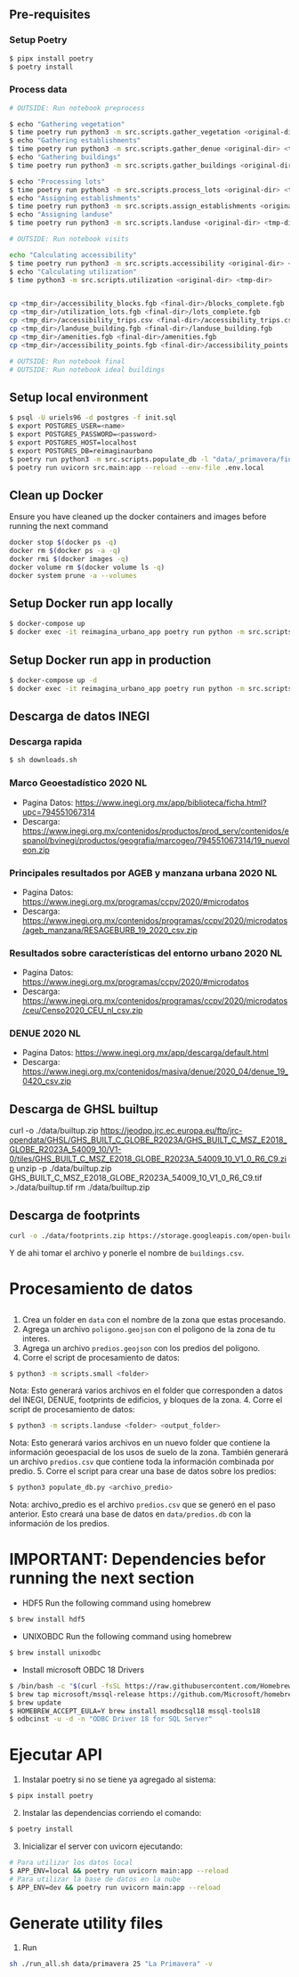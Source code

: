 ## Pre-requisites
### Setup Poetry
```sh
$ pipx install poetry
$ poetry install
```

### Process data
```sh
# OUTSIDE: Run notebook preprocess

$ echo "Gathering vegetation"
$ time poetry run python3 -m src.scripts.gather_vegetation <original-dir> "$tmp-dir"
$ echo "Gathering establishments"
$ time poetry run python3 -m src.scripts.gather_denue <original-dir> <tmp-dir> <state-code> <city-name>
$ echo "Gathering buildings"
$ time poetry run python3 -m src.scripts.gather_buildings <original-dir> <tmp-dir> <city-name>

$ echo "Processing lots"
$ time poetry run python3 -m src.scripts.process_lots <original-dir> <tmp-dir> <state-code> <state-name> <city-code>
$ echo "Assigning establishments"
$ time poetry run python3 -m src.scripts.assign_establishments <original-dir> <tmp-dir>
$ echo "Assigning landuse"
$ time poetry run python3 -m src.scripts.landuse <original-dir> <tmp-dir>

# OUTSIDE: Run notebook visits

echo "Calculating accessibility"
$ time poetry run python3 -m src.scripts.accessibility <original-dir> <tmp-dir>
$ echo "Calculating utilization"
$ time python3 -m src.scripts.utilization <original-dir> <tmp-dir>


cp <tmp_dir>/accessibility_blocks.fgb <final-dir>/blocks_complete.fgb
cp <tmp_dir>/utilization_lots.fgb <final-dir>/lots_complete.fgb
cp <tmp_dir>/accessibility_trips.csv <final-dir>/accessibility_trips.csv
cp <tmp_dir>/landuse_building.fgb <final-dir>/landuse_building.fgb
cp <tmp_dir>/amenities.fgb <final-dir>/amenities.fgb
cp <tmp_dir>/accessibility_points.fgb <final-dir>/accessibility_points.fgb

# OUTSIDE: Run notebook final
# OUTSIDE: Run notebook ideal buildings
```

## Setup local environment
```sh
$ psql -U uriels96 -d postgres -f init.sql
$ export POSTGRES_USER=<name>
$ export POSTGRES_PASSWORD=<password>
$ export POSTGRES_HOST=localhost
$ export POSTGRES_DB=reimaginaurbano
$ poetry run python3 -m src.scripts.populate_db -l "data/_primavera/final/lots.csv" -b "data/_primavera/final/blocks.csv" -a "data/_primavera/final/accessibility_trips.csv"
$ poetry run uvicorn src.main:app --reload --env-file .env.local
```

## Clean up Docker
Ensure you have cleaned up the docker containers and images before running the next command
```sh
docker stop $(docker ps -q)
docker rm $(docker ps -a -q)
docker rmi $(docker images -q)
docker volume rm $(docker volume ls -q)
docker system prune -a --volumes
```

## Setup Docker run app locally
```sh
$ docker-compose up
$ docker exec -it reimagina_urbano_app poetry run python -m src.scripts.populate_db -l "data/_primavera/lots.csv" -b "data/_primavera/blocks.csv" -a "data/_primavera/accessibility_trips.csv"
```

## Setup Docker run app in production
```sh
$ docker-compose up -d
$ docker exec -it reimagina_urbano_app poetry run python -m src.scripts.populate_db -l "https://reimaginaurbanostorage.blob.core.windows.net/primavera/lots.csv" -b "https://reimaginaurbanostorage.blob.core.windows.net/primavera/blocks.csv" -a "https://reimaginaurbanostorage.blob.core.windows.net/primavera/accessibility_trips.csv"
```

## Descarga de datos INEGI
### Descarga rapida
```sh
$ sh downloads.sh
```
### Marco Geoestadístico 2020 NL
- Pagina Datos: https://www.inegi.org.mx/app/biblioteca/ficha.html?upc=794551067314
- Descarga: https://www.inegi.org.mx/contenidos/productos/prod_serv/contenidos/espanol/bvinegi/productos/geografia/marcogeo/794551067314/19_nuevoleon.zip
### Principales resultados por AGEB y manzana urbana 2020 NL
- Pagina Datos: https://www.inegi.org.mx/programas/ccpv/2020/#microdatos
- Descarga: https://www.inegi.org.mx/contenidos/programas/ccpv/2020/microdatos/ageb_manzana/RESAGEBURB_19_2020_csv.zip
### Resultados sobre características del entorno urbano 2020 NL
- Pagina Datos: https://www.inegi.org.mx/programas/ccpv/2020/#microdatos
- Descarga: https://www.inegi.org.mx/contenidos/programas/ccpv/2020/microdatos/ceu/Censo2020_CEU_nl_csv.zip
### DENUE 2020 NL
- Pagina Datos: https://www.inegi.org.mx/app/descarga/default.html
- Descarga: https://www.inegi.org.mx/contenidos/masiva/denue/2020_04/denue_19_0420_csv.zip


## Descarga de GHSL builtup
curl -o ./data/builtup.zip https://jeodpp.jrc.ec.europa.eu/ftp/jrc-opendata/GHSL/GHS_BUILT_C_GLOBE_R2023A/GHS_BUILT_C_MSZ_E2018_GLOBE_R2023A_54009_10/V1-0/tiles/GHS_BUILT_C_MSZ_E2018_GLOBE_R2023A_54009_10_V1_0_R6_C9.zip
unzip -p ./data/builtup.zip GHS_BUILT_C_MSZ_E2018_GLOBE_R2023A_54009_10_V1_0_R6_C9.tif >./data/builtup.tif
rm ./data/builtup.zip

## Descarga de footprints
```sh
curl -o ./data/footprints.zip https://storage.googleapis.com/open-buildings-data/v3/polygons_s2_level_4_gzip/867_buildings.csv.gz
```
Y de ahi tomar el archivo y ponerle el nombre de `buildings.csv`.

# Procesamiento de datos
## 
1. Crea un folder en `data` con el nombre de la zona que estas procesando.
2. Agrega un archivo `poligono.geojson` con el poligono de la zona de tu interes.
3. Agrega un archivo `predios.geojson` con los predios del poligono.
3. Corre el script de procesamiento de datos:
```sh
$ python3 -m scripts.small <folder>
```
Nota: Esto generará varios archivos en el folder que corresponden a datos del INEGI, DENUE, footprints de edificios, y bloques de la zona.
4. Corre el script de procesamiento de datos:
```sh
$ python3 -m scripts.landuse <folder> <output_folder>
```
Nota: Esto generará varios archivos en un nuevo folder que contiene la información geoespacial de los usos de suelo de la zona. También generará un archivo `predios.csv` que contiene toda la información combinada por predio.
5. Corre el script para crear una base de datos sobre los predios:
```sh
$ python3 populate_db.py <archivo_predio>
```
Nota: archivo_predio es el archivo `predios.csv` que se generó en el paso anterior. Esto creará una base de datos en `data/predios.db` con la información de los predios.

# IMPORTANT: Dependencies befor running the next section
- HDF5
Run the following command using homebrew
```sh
$ brew install hdf5
```

- UNIXOBDC
Run the following command using homebrew
```sh
$ brew install unixodbc
```

- Install microsoft OBDC 18 Drivers
```sh
$ /bin/bash -c "$(curl -fsSL https://raw.githubusercontent.com/Homebrew/install/master/install.sh)"
$ brew tap microsoft/mssql-release https://github.com/Microsoft/homebrew-mssql-release
$ brew update
$ HOMEBREW_ACCEPT_EULA=Y brew install msodbcsql18 mssql-tools18
$ odbcinst -u -d -n "ODBC Driver 18 for SQL Server"
```

# Ejecutar API
1. Instalar poetry si no se tiene ya agregado al sistema: 
```sh
$ pipx install poetry
```

2. Instalar las dependencias corriendo el comando:
```sh
$ poetry install
```

3. Inicializar el server con uvicorn ejecutando:
```sh
# Para utilizar los datos local
$ APP_ENV=local && poetry run uvicorn main:app --reload
# Para utilizar la base de datos en la nube
$ APP_ENV=dev && poetry run uvicorn main:app --reload
```

# Generate utility files
1. Run
```sh
sh ./run_all.sh data/primavera 25 "La Primavera" -v  
``` 